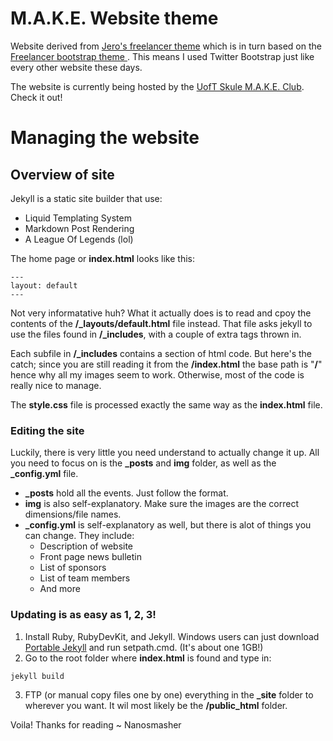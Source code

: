 M.A.K.E. Website theme
======================

Website derived from [Jero's freelancer theme](https://github.com/jeromelachaud/freelancer-theme) which is in turn based on the [Freelancer bootstrap theme ](http://startbootstrap.com/templates/freelancer/). This means I used Twitter Bootstrap just like every other website these days.

The website is currently being hosted by the [UofT Skule M.A.K.E. Club](http://make.skule.ca). Check it out!

Managing the website
====================

## Overview of site

Jekyll is a static site builder that use:

 - Liquid Templating System
 - Markdown Post Rendering
 - A League Of Legends (lol)

The home page or **index.html** looks like this:

```
---
layout: default
---
```

Not very informatative huh? What it actually does is to read and cpoy the contents of the **/_layouts/default.html** file instead. That file asks jekyll to use the files found in **/_includes**, with a couple of extra tags thrown in.

Each subfile in **/_includes** contains a section of html code. But here's the catch; since you are still reading it from the **/index.html** the base path is "**/**" hence why all my images seem to work. Otherwise, most of the code is really nice to manage.

The **style.css** file is processed exactly the same way as the **index.html** file.

### Editing the site

Luckily, there is very little you need understand to actually change it up. All you need to focus on is the **_posts** and **img** folder, as well as the **_config.yml** file.

 - **_posts** hold all the events. Just follow the format.
 - **img** is also self-explanatory. Make sure the images are the correct dimensions/file names.
 - **_config.yml** is self-explanatory as well, but there is alot of things you can change. They include:
   - Description of website
   - Front page news bulletin
   - List of sponsors
   - List of team members
   - And more

### Updating is as easy as 1, 2, 3!

 1. Install Ruby, RubyDevKit, and Jekyll. Windows users can just download [Portable Jekyll](https://github.com/madhur/PortableJekyll/releases) and run setpath.cmd. (It's about one 1GB!)
 2. Go to the root folder where **index.html** is found and type in:

```
jekyll build
```

 3. FTP (or manual copy files one by one) everything in the **_site** folder to wherever you want. It wil most likely be the **/public_html** folder.

Voila! Thanks for reading ~ Nanosmasher
